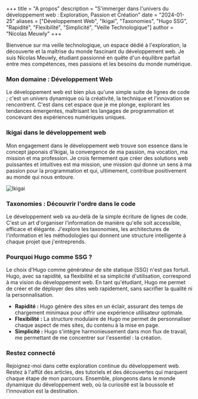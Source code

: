+++
title = "A propos"
description = "S'immerger dans l'univers du développement web : Exploration, Passion et Création"
date = "2024-01-25"
aliases = ["Développement Web", "Ikigai", "Taxonomies", "Hugo SSG", "Rapidité", "Flexibilité", "Simplicité", "Veille Technologique"]
author = "Nicolas Meuwly"
+++

Bienvenue sur ma veille technologique, un espace dédié à l'exploration, la découverte et la maîtrise du monde fascinant du développement web. Je suis Nicolas Meuwly, étudiant passionné en quête d'un équilibre parfait entre mes compétences, mes passions et les besoins du monde numérique.

### Mon domaine : Développement Web

Le développement web est bien plus qu'une simple suite de lignes de code ; c'est un univers dynamique où la créativité, la technique et l'innovation se rencontrent. C'est dans cet espace que je me plonge, explorant les tendances émergentes, maîtrisant les langages de programmation et concevant des expériences numériques uniques.

### Ikigai dans le développement web

Mon engagement dans le développement web trouve son essence dans le concept japonais d'Ikigai, la convergence de ma passion, ma vocation, ma mission et ma profession. Je crois fermement que créer des solutions web puissantes et intuitives est ma mission, une mission qui donne un sens à ma passion pour la programmation et qui, ultimement, contribue positivement au monde qui nous entoure.

![Ikigai](../Ikigai.png)

### Taxonomies : Découvrir l'ordre dans le code

Le développement web va au-delà de la simple écriture de lignes de code. C'est un art d'organiser l'information de manière qu'elle soit accessible, efficace et élégante. J'explore les taxonomies, les architectures de l'information et les méthodologies qui donnent une structure intelligente à chaque projet que j'entreprends.

### Pourquoi Hugo comme SSG ?

Le choix d'Hugo comme générateur de site statique (SSG) n'est pas fortuit. Hugo, avec sa rapidité, sa flexibilité et sa simplicité d'utilisation, correspond à ma vision du développement web. En tant qu'étudiant, Hugo me permet de créer et de déployer des sites web rapidement, sans sacrifier la qualité ni la personnalisation.

- **Rapidité :** Hugo génère des sites en un éclair, assurant des temps de chargement minimaux pour offrir une expérience utilisateur optimale.
- **Flexibilité :** La structure modulaire de Hugo me permet de personnaliser chaque aspect de mes sites, du contenu à la mise en page.
- **Simplicité :** Hugo s'intègre harmonieusement dans mon flux de travail, me permettant de me concentrer sur l'essentiel : la création.

### Restez connecté

Rejoignez-moi dans cette exploration continue du développement web. Restez à l'affût des articles, des tutoriels et des découvertes qui marquent chaque étape de mon parcours. Ensemble, plongeons dans le monde dynamique du développement web, où la curiosité est la boussole et l'innovation est la destination.